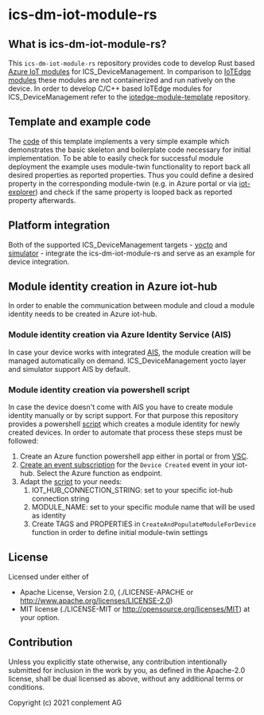 # ics-dm-iot-module-rs

## What is ics-dm-iot-module-rs?
This `ics-dm-iot-module-rs` repository provides code to develop Rust based [Azure IoT modules](https://docs.microsoft.com/en-us/azure/iot-hub/iot-hub-devguide-module-twins) for ICS_DeviceManagement. In comparison to [IoTEdge modules](https://docs.microsoft.com/en-us/azure/iot-edge/module-development?view=iotedge-2020-11) these modules are not containerized and run natively on the device. In order to develop C/C++ based IoTEdge modules for ICS_DeviceManagement refer to the [iotedge-module-template](https://github.com/ICS-DeviceManagement/iotedge-module-template) repository.

## Template and example code
The [code](src/main.rs) of this template implements a very simple example which demonstrates the basic skeleton and boilerplate code necessary for initial implementation. To be able to easily check for successful module deployment the example uses module-twin functionality to report back all desired properties as reported properties. Thus you could define a desired property in the corresponding module-twin (e.g. in Azure portal or via [iot-explorer](https://docs.microsoft.com/en-us/azure/iot-pnp/howto-use-iot-explorer)) and check if the same property is looped back as reported property afterwards.

## Platform integration
Both of the supported ICS_DeviceManagement targets - [yocto](https://github.com/ICS-DeviceManagement/ics-dm-os) and [simulator](https://github.com/ICS-DeviceManagement/simulator) - integrate the ics-dm-iot-module-rs and serve as an example for device integration.

## Module identity creation in Azure iot-hub
In order to enable the communication between module and cloud a module identity needs to be created in Azure iot-hub.

### Module identity creation via Azure Identity Service (AIS)
In case your device works with integrated [AIS](https://azure.github.io/iot-identity-service/), the module creation will be managed automatically on demand. ICS_DeviceManagement yocto layer and simulator support AIS by default.

### Module identity creation via powershell script
In case the device doesn't come with AIS you have to create module identity manually or by script support. For that purpose this repository provides a powershell [script](script/Add-ModuleToAllDevicesInIotHub.ps1) which creates a module identity for newly created devices. In order to automate that process these steps must be followed:
1. Create an Azure function powershell app either in portal or from [VSC](https://docs.microsoft.com/de-de/azure/azure-functions/create-first-function-vs-code-powershell).
2. [Create an event subscription](https://docs.microsoft.com/en-us/azure/iot-hub/iot-hub-event-grid) for the `Device Created` event in your iot-hub. Select the Azure function as endpoint.
3. Adapt the [script](script/Add-ModuleToAllDevicesInIotHub.ps1) to your needs:
   1. IOT_HUB_CONNECTION_STRING: set to your specific iot-hub connection string
   2. MODULE_NAME: set to your specific module name that will be used as identity
   3. Create TAGS and PROPERTIES in `CreateAndPopulateModuleForDevice` function in order to define initial module-twin settings

## License

Licensed under either of
* Apache License, Version 2.0, (./LICENSE-APACHE or <http://www.apache.org/licenses/LICENSE-2.0>)
* MIT license (./LICENSE-MIT or <http://opensource.org/licenses/MIT>)
at your option.

## Contribution

Unless you explicitly state otherwise, any contribution intentionally
submitted for inclusion in the work by you, as defined in the Apache-2.0
license, shall be dual licensed as above, without any additional terms or
conditions.

Copyright (c) 2021 conplement AG